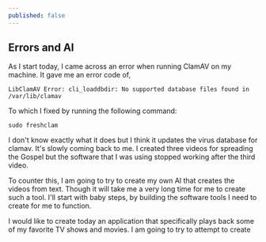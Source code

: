 ```yaml
---
published: false
---
```

## Errors and AI

As I start today, I came across an error when running ClamAV on my machine. It gave me an error code of,


```
LibClamAV Error: cli_loaddbdir: No supported database files found in /var/lib/clamav 
```

To which I fixed by running the following command: 

```
sudo freshclam
```

I don't know exactly what it does but I think it updates the virus database for clamav. It's slowly coming back to me. I created three videos for spreading the Gospel but the software that I was using stopped working after the third video.

To counter this, I am going to try to create my own AI that creates the videos from text. Though it will take me a very long time for me to create such a tool. I'll start with baby steps, by building the software tools I need to create for me to function. 

I would like to create today an application that specifically plays back some of my favorite TV shows and movies. I am going to try to attempt to create
